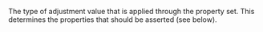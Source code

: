 ﻿The type of adjustment value that is applied through the property set. This determines the properties that should be asserted (see below).